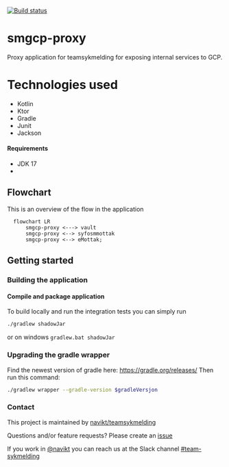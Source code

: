 [![Build status](https://github.com/navikt/smgcp-proxy/workflows/Deploy%20to%20dev%20and%20prod/badge.svg)](https://github.com/navikt/smgcp-proxy/workflows/Deploy%20to%20dev%20and%20prod/badge.svg)
# smgcp-proxy
Proxy application for teamsykmelding for exposing internal services to GCP. 

# Technologies used
* Kotlin
* Ktor
* Gradle
* Junit
* Jackson

#### Requirements
* JDK 17
* 
## Flowchart
This is an overview of the flow in the application
```mermaid
  flowchart LR
      smgcp-proxy <---> vault
      smgcp-proxy <--> syfosmmottak
      smgcp-proxy <--> eMottak;
 ```

## Getting started
### Building the application
#### Compile and package application
To build locally and run the integration tests you can simply run
``` bash
./gradlew shadowJar
```
or on windows
`gradlew.bat shadowJar`

### Upgrading the gradle wrapper
Find the newest version of gradle here: https://gradle.org/releases/ Then run this command:

``` bash
./gradlew wrapper --gradle-version $gradleVersjon
```

### Contact

This project is maintained by [navikt/teamsykmelding](CODEOWNERS)

Questions and/or feature requests? Please create an [issue](https://github.com/navikt/smgcp-proxy/issues)

If you work in [@navikt](https://github.com/navikt) you can reach us at the Slack
channel [#team-sykmelding](https://nav-it.slack.com/archives/CMA3XV997)

